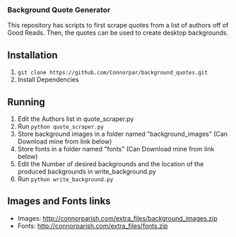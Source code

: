 ### Background Quote Generator
This repository has scripts to first scrape quotes from a list of authors off of Good Reads. Then, the quotes can be used to create desktop backgrounds.

## Installation
1. `git clone https://github.com/Connorpar/background_quotes.git`
2. Install Dependencies

## Running
1. Edit the Authors list in quote_scraper.py 
2. Run `python quote_scraper.py`
3. Store background images in a folder named "background_images" (Can Download mine from link below)
4. Store fonts in a folder named "fonts" (Can Download mine from link below)
5. Edit the Number of desired backgrounds and the location of the produced backgrounds in write_background.py
6. Run `python write_background.py`

## Images and Fonts links
* Images: http://connorparish.com/extra_files/background_images.zip
* Fonts: http://connorparish.com/extra_files/fonts.zip